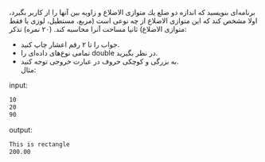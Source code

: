 برنامه‌ای بنويسيد كه اندازه دو ضلع يك متوازی الاضلاع و زاويه بين آنها را از كاربر بگيرد، اولا مشخص كند كه اين متوازی الاضلاع از چه نوعی است (مربع، مستطيل، لوزی يا فقط متوازی الاضلاع) ثانيا مساحت آنرا محاسبه كند. (٢٠ نمره)
تذکر:
* جواب را تا ۲ رقم اعشار چاپ کنید.
* تمامی نوع‌های داده‌ای را double در نظر بگیرید.
* به بزرگی و کوچکی حروف در عبارت خروجی توجه کنید.  
مثال:  

input:

```sh
10
20
90
```

output:

```sh
This is rectangle
200.00
```